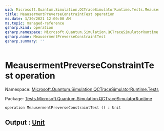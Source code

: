 ```yaml
---
uid: Microsoft.Quantum.Simulation.QCTraceSimulatorRuntime.Tests.MeausermentPreverseConstraintTest
title: MeausermentPreverseConstraintTest operation
ms.date: 3/30/2021 12:00:00 AM
ms.topic: managed-reference
qsharp.kind: operation
qsharp.namespace: Microsoft.Quantum.Simulation.QCTraceSimulatorRuntime.Tests
qsharp.name: MeausermentPreverseConstraintTest
qsharp.summary: ''
---
```


# MeausermentPreverseConstraintTest operation

Namespace: [Microsoft.Quantum.Simulation.QCTraceSimulatorRuntime.Tests](xref:Microsoft.Quantum.Simulation.QCTraceSimulatorRuntime.Tests)

Package: [Tests.Microsoft.Quantum.Simulation.QCTraceSimulatorRuntime](https://nuget.org/packages/Tests.Microsoft.Quantum.Simulation.QCTraceSimulatorRuntime)




```qsharp
operation MeausermentPreverseConstraintTest () : Unit
```


## Output : [Unit](xref:microsoft.quantum.lang-ref.unit)


